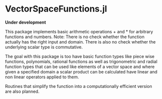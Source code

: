 # VectorSpaceFunctions.jl

**Under development**

This package implements basic arithmetic operations + and * for arbitrary functions and numbers.
Note: There is no check whether the function actually has the right input and domain. There is also no check whether the underlying scalar type is commutative.

The goal with this package is too have basic function types like piece wise functions, polynomials, rational functions as well as trigonometric and radial function types that can be used like elements of a vector space and where given a specified domain a scalar product can be calculated have linear and non linear operators applied to them.


Routines that simplify the function into a computationally efficient version are also planned.
